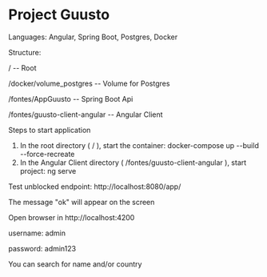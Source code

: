 # Project Guusto

Languages:
Angular, Spring Boot, Postgres, Docker

Structure:

/                              -- Root 

/docker/volume_postgres        -- Volume for Postgres

/fontes/AppGuusto              -- Spring Boot Api

/fontes/guusto-client-angular  -- Angular Client


Steps to start application

1. In the root directory ( / ), start the container: docker-compose up --build --force-recreate
2. In the Angular Client directory ( /fontes/guusto-client-angular ), start project: ng serve

Test unblocked endpoint: http://localhost:8080/app/

The message "ok" will appear on the screen

Open browser in http://localhost:4200

username: admin

password: admin123

You can search for name and/or country
